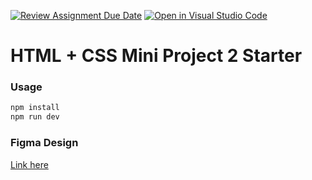 [![Review Assignment Due Date](https://classroom.github.com/assets/deadline-readme-button-24ddc0f5d75046c5622901739e7c5dd533143b0c8e959d652212380cedb1ea36.svg)](https://classroom.github.com/a/OF6w0BUy)
[![Open in Visual Studio Code](https://classroom.github.com/assets/open-in-vscode-718a45dd9cf7e7f842a935f5ebbe5719a5e09af4491e668f4dbf3b35d5cca122.svg)](https://classroom.github.com/online_ide?assignment_repo_id=12370798&assignment_repo_type=AssignmentRepo)
# HTML + CSS Mini Project 2 Starter

### Usage
```bash
npm install
npm run dev
```

### Figma Design
[Link here](https://www.figma.com/file/HOdU0WHJqbuYimHLTr9vyR/VikingVentures%7CIceland?type=design&node-id=0-1&mode=design)